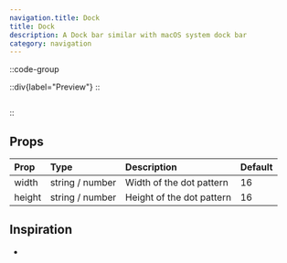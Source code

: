```yaml
---
navigation.title: Dock
title: Dock
description: A Dock bar similar with macOS system dock bar
category: navigation
---
```


::code-group

::div{label="Preview"}
<Playground url="/playground/dock"></Playground>
::

```vue [Code]

```

::

## Props

| Prop   | Type             | Description               | Default |
| :----- | :--------------- | :------------------------ | :------ |
| width  | string \/ number | Width of the dot pattern  | 16      |
| height | string \/ number | Height of the dot pattern | 16      |

## Inspiration

-
